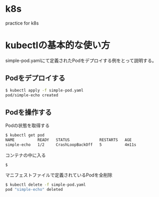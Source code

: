 # k8s
practice for k8s

# kubectlの基本的な使い方
simple-pod.yamlにて定義されたPodをデプロイする例をとって説明する。  
## Podをデプロイする

```zsh
$ kubectl apply -f simple-pod.yaml
pod/simple-echo created
```

## Podを操作する
Podの状態を取得する
```zsh
$ kubectl get pod
NAME          READY   STATUS             RESTARTS   AGE
simple-echo   1/2     CrashLoopBackOff   5          4m11s
```

コンテナの中に入る
```
$
```

マニフェストファイルで定義されているPodを全削除
```zsh
$ kubectl delete -f simple-pod.yaml 
pod "simple-echo" deleted
```
